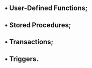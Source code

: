 • User-Defined Functions;
-----------------------------------
• Stored Procedures;
----------------------------------
• Transactions;
--------------------------------
• Triggers.
---------------------------------

